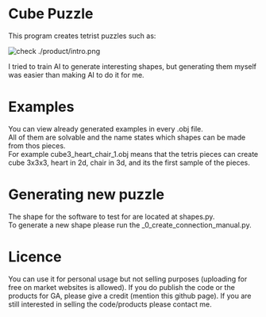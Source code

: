 # Cube Puzzle
This program creates tetrist puzzles such as:  

![check ./product/intro.png](product/intro.png)

I tried to train AI to generate interesting shapes, but generating them myself was easier than making AI to do it for me.

# Examples
You can view already generated examples in every .obj file.  
All of them are solvable and the name states which shapes can be made from thos pieces.  
For example cube3_heart_chair_1.obj means that the tetris pieces can create cube 3x3x3, heart in 2d, chair in 3d, and its the first sample of the pieces.  

# Generating new puzzle
The shape for the software to test for are located at shapes.py.  
To generate a new shape please run the _0_create_connection_manual.py.

# Licence
You can use it for personal usage but not selling purposes (uploading for free on market websites is allowed).
If you do publish the code or the products for GA, please give a credit (mention this github page).
If you are still interested in selling the code/products please contact me.
